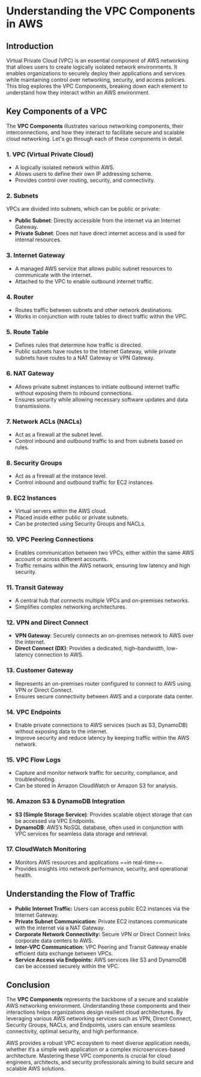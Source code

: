 # Understanding the VPC Components in AWS

## Introduction
Virtual Private Cloud (VPC) is an essential component of AWS networking that allows users to create logically isolated network environments. It enables organizations to securely deploy their applications and services while maintaining control over networking, security, and access policies. This blog explores the VPC Components, breaking down each element to understand how they interact within an AWS environment.

## Key Components of a VPC
The **VPC Components** illustrates various networking components, their interconnections, and how they interact to facilitate secure and scalable cloud networking. Let's go through each of these components in detail.

### 1. **VPC (Virtual Private Cloud)**
- A logically isolated network within AWS.
- Allows users to define their own IP addressing scheme.
- Provides control over routing, security, and connectivity.

### 2. **Subnets**
VPCs are divided into subnets, which can be public or private:
- **Public Subnet**: Directly accessible from the internet via an Internet Gateway.
- **Private Subnet**: Does not have direct internet access and is used for internal resources.

### 3. **Internet Gateway**
- A managed AWS service that allows public subnet resources to communicate with the internet.
- Attached to the VPC to enable outbound internet traffic.

### 4. **Router**
- Routes traffic between subnets and other network destinations.
- Works in conjunction with route tables to direct traffic within the VPC.

### 5. **Route Table**
- Defines rules that determine how traffic is directed.
- Public subnets have routes to the Internet Gateway, while private subnets have routes to a NAT Gateway or VPN Gateway.

### 6. **NAT Gateway**
- Allows private subnet instances to initiate outbound internet traffic without exposing them to inbound connections.
- Ensures security while allowing necessary software updates and data transmissions.

### 7. **Network ACLs (NACLs)**
- Act as a firewall at the subnet level.
- Control inbound and outbound traffic to and from subnets based on rules.

### 8. **Security Groups**
- Act as a firewall at the instance level.
- Control inbound and outbound traffic for EC2 instances.

### 9. **EC2 Instances**
- Virtual servers within the AWS cloud.
- Placed inside either public or private subnets.
- Can be protected using Security Groups and NACLs.

### 10. **VPC Peering Connections**
- Enables communication between two VPCs, either within the same AWS account or across different accounts.
- Traffic remains within the AWS network, ensuring low latency and high security.

### 11. **Transit Gateway**
- A central hub that connects multiple VPCs and on-premises networks.
- Simplifies complex networking architectures.

### 12. **VPN and Direct Connect**
- **VPN Gateway**: Securely connects an on-premises network to AWS over the internet.
- **Direct Connect (DX)**: Provides a dedicated, high-bandwidth, low-latency connection to AWS.

### 13. **Customer Gateway**
- Represents an on-premises router configured to connect to AWS using VPN or Direct Connect.
- Ensures secure connectivity between AWS and a corporate data center.

### 14. **VPC Endpoints**
- Enable private connections to AWS services (such as S3, DynamoDB) without exposing data to the internet.
- Improve security and reduce latency by keeping traffic within the AWS network.

### 15. **VPC Flow Logs**
- Capture and monitor network traffic for security, compliance, and troubleshooting.
- Can be stored in Amazon CloudWatch or Amazon S3 for analysis.

### 16. **Amazon S3 & DynamoDB Integration**
- **S3 (Simple Storage Service)**: Provides scalable object storage that can be accessed via VPC Endpoints.
- **DynamoDB**: AWS’s NoSQL database, often used in conjunction with VPC services for seamless data storage and retrieval.

### 17. **CloudWatch Monitoring**
- Monitors AWS resources and applications ==in real-time==.
- Provides insights into network performance, security, and operational health.

## Understanding the Flow of Traffic
- **Public Internet Traffic:** Users can access public EC2 instances via the Internet Gateway.
- **Private Subnet Communication:** Private EC2 instances communicate with the internet via a NAT Gateway.
- **Corporate Network Connectivity:** Secure VPN or Direct Connect links corporate data centers to AWS.
- **Inter-VPC Communication:** VPC Peering and Transit Gateway enable efficient data exchange between VPCs.
- **Service Access via Endpoints:** AWS services like S3 and DynamoDB can be accessed securely within the VPC.

## Conclusion
The **VPC Components** represents the backbone of a secure and scalable AWS networking environment. Understanding these components and their interactions helps organizations design resilient cloud architectures. By leveraging various AWS networking services such as VPN, Direct Connect, Security Groups, NACLs, and Endpoints, users can ensure seamless connectivity, optimal security, and high performance.

AWS provides a robust VPC ecosystem to meet diverse application needs, whether it’s a simple web application or a complex microservices-based architecture. Mastering these VPC components is crucial for cloud engineers, architects, and security professionals aiming to build secure and scalable AWS solutions.


